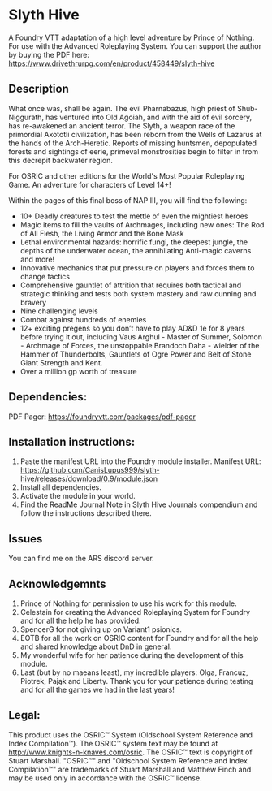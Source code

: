 # Slyth Hive
A Foundry VTT adaptation of a high level adventure by Prince of Nothing. For use with the Advanced Roleplaying System. You can support the author by buying the PDF here: https://www.drivethrurpg.com/en/product/458449/slyth-hive

## Description
What once was, shall be again. The evil Pharnabazus, high priest of Shub-Niggurath, has ventured into Old Agoiah, and with the aid of evil sorcery, has re-awakened an ancient terror. The Slyth, a weapon race of the primordial Axototli civilization, has been reborn from the Wells of Lazarus at the hands of the Arch-Heretic. Reports of missing huntsmen, depopulated forests and sightings of eerie, primeval monstrosities begin to filter in from this decrepit backwater region. 

For OSRIC and other editions for the World's Most Popular Roleplaying Game. An adventure for characters of Level 14+!

Within the pages of this final boss of NAP III, you will find the following:

* 10+ Deadly creatures to test the mettle of even the mightiest heroes
* Magic items to fill the vaults of Archmages, including new ones: The Rod of All Flesh, the Living Armor and the Bone Mask
* Lethal environmental hazards: horrific fungi, the deepest jungle, the depths of the underwater ocean, the annihilating Anti-magic caverns and more!
* Innovative mechanics that put pressure on players and forces them to change tactics
* Comprehensive gauntlet of attrition that requires both tactical and strategic thinking and tests both system mastery and raw cunning and bravery
* Nine challenging levels
* Combat against hundreds of enemies
* 12+ exciting pregens so you don’t have to play AD&D 1e for 8 years before trying it out, including Vaus Arghul - Master of Summer, Solomon - Archmage of Forces, the unstoppable Brandoch Daha - wielder of the Hammer of Thunderbolts, Gauntlets of Ogre Power and Belt of Stone Giant Strength and Kent.
* Over a million gp worth of treasure

## Dependencies:
PDF Pager: https://foundryvtt.com/packages/pdf-pager

## Installation instructions:
1. Paste the manifest URL into the Foundry module installer.
Manifest URL: https://github.com/CanisLupus999/slyth-hive/releases/download/0.9/module.json
2. Install all dependencies.
3. Activate the module in your world.
4. Find the ReadMe Journal Note in Slyth Hive Journals compendium and follow the instructions described there.

## Issues
You can find me on the ARS discord server.

## Acknowledgemnts
1. Prince of Nothing for permission to use his work for this module.
2. Celestain for creating the Advanced Roleplaying System for Foundry and for all the help he has provided.
3. SpencerG for not giving up on Variant1 psionics.
4. EOTB for all the work on OSRIC content for Foundry and for all the help and shared knowledge about DnD in general.
5. My wonderful wife for her patience during the development of this module.
6. Last (but by no maeans least), my incredible players: Olga, Francuz, Piotrek, Pająk and Liberty. Thank you for your patience during testing and for all the games we had in the last years!

## Legal:
This product uses the OSRIC™ System (Oldschool System Reference and Index Compilation™). The OSRIC™ system text may be found at http://www.knights-n-knaves.com/osric. The OSRIC™ text is copyright of Stuart Marshall. "OSRIC™" and "Oldschool System Reference and Index Compilation™" are trademarks of Stuart Marshall and Matthew Finch and may be used only in accordance with the OSRIC™ license.
